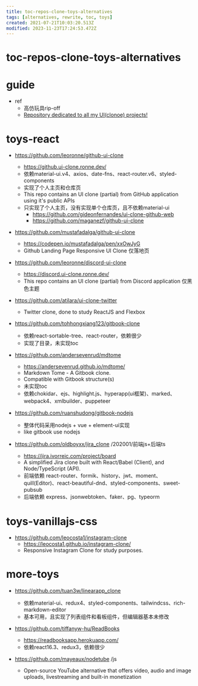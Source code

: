 ```yaml
---
title: toc-repos-clone-toys-alternatives
tags: [alternatives, rewrite, toc, toys]
created: 2021-07-21T10:03:20.513Z
modified: 2023-11-23T17:24:53.472Z
---
```


# toc-repos-clone-toys-alternatives

# guide

- ref
  - 高仿玩具rip-off
  - [Repository dedicated to all my UI(clonoe) projects!](https://github.com/Pedro-Murilo/user-interface)
# toys-react
- https://github.com/leoronne/github-ui-clone
  - https://github.ui-clone.ronne.dev/
  - 依赖material-ui.v4、axios、date-fns、react-router.v6、styled-components
  - 实现了个人主页和仓库页
  - This repo contains an UI clone (partial) from GitHub application using it's public APIs
  - 只实现了个人主页，没有实现单个仓库页，且不依赖material-ui
    - https://github.com/gideonfernandes/ui-clone-github-web
    - https://github.com/maganezf/github-ui-clone
- https://github.com/mustafadalga/github-ui-clone
  - https://codepen.io/mustafadalga/pen/xxOwJyG
  - Github Landing Page Responsive UI Clone 仅落地页
- https://github.com/leoronne/discord-ui-clone
  - https://discord.ui-clone.ronne.dev/
  - This repo contains an UI clone (partial) from Discord application 仅黑色主题

- https://github.com/atilara/ui-clone-twitter
  - Twitter clone, done to study ReactJS and Flexbox

- https://github.com/tohhongxiang123/gitbook-clone
  - 依赖react-sortable-tree、react-router，依赖很少
  - 实现了目录，未实现toc
- https://github.com/andersevenrud/mdtome
  - https://andersevenrud.github.io/mdtome/
  - Markdown Tome - A Gitbook clone.
  - Compatible with Gitbook structure(s)
  - 未实现toc
  - 依赖chokidar、ejs、highlight.js、hyperapp(ui框架)、marked、webpack4、xmlbuilder、puppeteer
- https://github.com/ruanshudong/gitbook-nodejs
  - 整体代码采用nodejs + vue + element-ui实现
  - like gitbook use nodejs

- https://github.com/oldboyxx/jira_clone /202001/前端js+后端ts
  - https://jira.ivorreic.com/project/board
  - A simplified Jira clone built with React/Babel (Client), and Node/TypeScript (API). 
  - 前端依赖 react-router、formik、history、jwt、moment、quill(Editor)、react-beautiful-dnd、styled-components、sweet-pubsub
  - 后端依赖 express、jsonwebtoken、faker、pg、typeorm
# toys-vanillajs-css
- https://github.com/leocosta1/instagram-clone
  - https://leocosta1.github.io/instagram-clone/
  - Responsive Instagram Clone for study purposes. 
# more-toys
- https://github.com/tuan3w/linearapp_clone
  - 依赖material-ui、redux4、styled-components、tailwindcss、rich-markdown-editor
  - 基本可用，且实现了列表组件和看板组件，但编辑器基本未修改

- https://github.com/tiffanyw-hu/ReadBooks
  - https://readbooksapp.herokuapp.com/
  - 依赖react16.3、redux3，依赖很少

- https://github.com/mayeaux/nodetube /js
  - Open-source YouTube alternative that offers video, audio and image uploads, livestreaming and built-in monetization
